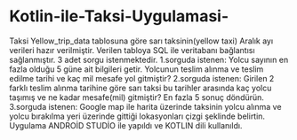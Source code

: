# Kotlin-ile-Taksi-Uygulamasi-
Taksi
Yellow_trip_data tablosuna göre sarı taksinin(yellow taxi) Aralık ayı verileri hazır verilmiştir.
Verilen tabloya SQL ile veritabanı bağlantısı sağlanmıştır.
3 adet sorgu istenmektedir.
1.sorguda istenen: Yolcu sayının en fazla olduğu 5 güne ait bilgileri getir. Yolcunun teslim alınma ve teslim edilme tarihi ve kaç mil mesafe yol gitmiştir?
2.sorguda istenen: Girilen 2 farklı teslim alınma tarihine göre sarı taksi bu tarihler arasında kaç yolcu taşımış ve ne kadar mesafe(mil) gitmiştir? En fazla 5 sonuç döndürün.
3.sorguda istenen: Google map ile harita üzerinde taksinin yolcu alınma ve yolcu bırakılma yeri üzerinde gittiği lokasyonları çizgi şeklinde belirtin.
Uygulama ANDROİD STUDİO ile yapıldı ve KOTLIN dili kullanıldı.

